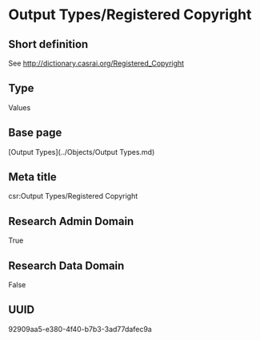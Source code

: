 # Output Types/Registered Copyright
## Short definition
See http://dictionary.casrai.org/Registered_Copyright
## Type
Values
## Base page
[Output Types](../Objects/Output Types.md)
## Meta title
csr:Output Types/Registered Copyright
## Research Admin Domain
True
## Research Data Domain
False
## UUID
92909aa5-e380-4f40-b7b3-3ad77dafec9a
